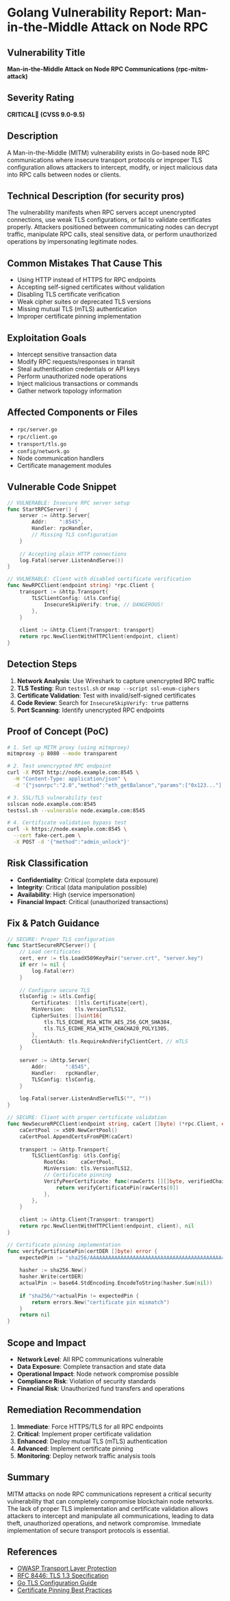 # Golang Vulnerability Report: Man-in-the-Middle Attack on Node RPC

## Vulnerability Title
**Man-in-the-Middle Attack on Node RPC Communications (rpc-mitm-attack)**

## Severity Rating
**CRITICAL🔴 (CVSS 9.0-9.5)**

## Description
A Man-in-the-Middle (MITM) vulnerability exists in Go-based node RPC communications where insecure transport protocols or improper TLS configuration allows attackers to intercept, modify, or inject malicious data into RPC calls between nodes or clients.

## Technical Description (for security pros)
The vulnerability manifests when RPC servers accept unencrypted connections, use weak TLS configurations, or fail to validate certificates properly. Attackers positioned between communicating nodes can decrypt traffic, manipulate RPC calls, steal sensitive data, or perform unauthorized operations by impersonating legitimate nodes.

## Common Mistakes That Cause This
- Using HTTP instead of HTTPS for RPC endpoints
- Accepting self-signed certificates without validation
- Disabling TLS certificate verification
- Weak cipher suites or deprecated TLS versions
- Missing mutual TLS (mTLS) authentication
- Improper certificate pinning implementation

## Exploitation Goals
- Intercept sensitive transaction data
- Modify RPC requests/responses in transit
- Steal authentication credentials or API keys
- Perform unauthorized node operations
- Inject malicious transactions or commands
- Gather network topology information

## Affected Components or Files
- `rpc/server.go`
- `rpc/client.go` 
- `transport/tls.go`
- `config/network.go`
- Node communication handlers
- Certificate management modules

## Vulnerable Code Snippet
```go
// VULNERABLE: Insecure RPC server setup
func StartRPCServer() {
    server := &http.Server{
        Addr:    ":8545",
        Handler: rpcHandler,
        // Missing TLS configuration
    }
    
    // Accepting plain HTTP connections
    log.Fatal(server.ListenAndServe())
}

// VULNERABLE: Client with disabled certificate verification
func NewRPCClient(endpoint string) *rpc.Client {
    transport := &http.Transport{
        TLSClientConfig: &tls.Config{
            InsecureSkipVerify: true, // DANGEROUS!
        },
    }
    
    client := &http.Client{Transport: transport}
    return rpc.NewClientWithHTTPClient(endpoint, client)
}
```

## Detection Steps
1. **Network Analysis**: Use Wireshark to capture unencrypted RPC traffic
2. **TLS Testing**: Run `testssl.sh` or `nmap --script ssl-enum-ciphers`
3. **Certificate Validation**: Test with invalid/self-signed certificates
4. **Code Review**: Search for `InsecureSkipVerify: true` patterns
5. **Port Scanning**: Identify unencrypted RPC endpoints

## Proof of Concept (PoC)
```bash
# 1. Set up MITM proxy (using mitmproxy)
mitmproxy -p 8080 --mode transparent

# 2. Test unencrypted RPC endpoint
curl -X POST http://node.example.com:8545 \
  -H "Content-Type: application/json" \
  -d '{"jsonrpc":"2.0","method":"eth_getBalance","params":["0x123..."],"id":1}'

# 3. SSL/TLS vulnerability test
sslscan node.example.com:8545
testssl.sh --vulnerable node.example.com:8545

# 4. Certificate validation bypass test
curl -k https://node.example.com:8545 \
  --cert fake-cert.pem \
  -X POST -d '{"method":"admin_unlock"}'
```

## Risk Classification
- **Confidentiality**: Critical (complete data exposure)
- **Integrity**: Critical (data manipulation possible)
- **Availability**: High (service impersonation)
- **Financial Impact**: Critical (unauthorized transactions)

## Fix & Patch Guidance
```go
// SECURE: Proper TLS configuration
func StartSecureRPCServer() {
    // Load certificates
    cert, err := tls.LoadX509KeyPair("server.crt", "server.key")
    if err != nil {
        log.Fatal(err)
    }
    
    // Configure secure TLS
    tlsConfig := &tls.Config{
        Certificates: []tls.Certificate{cert},
        MinVersion:   tls.VersionTLS12,
        CipherSuites: []uint16{
            tls.TLS_ECDHE_RSA_WITH_AES_256_GCM_SHA384,
            tls.TLS_ECDHE_RSA_WITH_CHACHA20_POLY1305,
        },
        ClientAuth: tls.RequireAndVerifyClientCert, // mTLS
    }
    
    server := &http.Server{
        Addr:      ":8545",
        Handler:   rpcHandler,
        TLSConfig: tlsConfig,
    }
    
    log.Fatal(server.ListenAndServeTLS("", ""))
}

// SECURE: Client with proper certificate validation
func NewSecureRPCClient(endpoint string, caCert []byte) (*rpc.Client, error) {
    caCertPool := x509.NewCertPool()
    caCertPool.AppendCertsFromPEM(caCert)
    
    transport := &http.Transport{
        TLSClientConfig: &tls.Config{
            RootCAs:    caCertPool,
            MinVersion: tls.VersionTLS12,
            // Certificate pinning
            VerifyPeerCertificate: func(rawCerts [][]byte, verifiedChains [][]*x509.Certificate) error {
                return verifyCertificatePin(rawCerts[0])
            },
        },
    }
    
    client := &http.Client{Transport: transport}
    return rpc.NewClientWithHTTPClient(endpoint, client), nil
}

// Certificate pinning implementation
func verifyCertificatePin(certDER []byte) error {
    expectedPin := "sha256/AAAAAAAAAAAAAAAAAAAAAAAAAAAAAAAAAAAAAAAAAAA="
    
    hasher := sha256.New()
    hasher.Write(certDER)
    actualPin := base64.StdEncoding.EncodeToString(hasher.Sum(nil))
    
    if "sha256/"+actualPin != expectedPin {
        return errors.New("certificate pin mismatch")
    }
    return nil
}
```

## Scope and Impact
- **Network Level**: All RPC communications vulnerable
- **Data Exposure**: Complete transaction and state data
- **Operational Impact**: Node network compromise possible
- **Compliance Risk**: Violation of security standards
- **Financial Risk**: Unauthorized fund transfers and operations

## Remediation Recommendation
1. **Immediate**: Force HTTPS/TLS for all RPC endpoints
2. **Critical**: Implement proper certificate validation
3. **Enhanced**: Deploy mutual TLS (mTLS) authentication
4. **Advanced**: Implement certificate pinning
5. **Monitoring**: Deploy network traffic analysis tools

## Summary
MITM attacks on node RPC communications represent a critical security vulnerability that can completely compromise blockchain node networks. The lack of proper TLS implementation and certificate validation allows attackers to intercept and manipulate all communications, leading to data theft, unauthorized operations, and network compromise. Immediate implementation of secure transport protocols is essential.

## References
- [OWASP Transport Layer Protection](https://owasp.org/www-project-cheat-sheets/cheatsheets/Transport_Layer_Protection_Cheat_Sheet.html)
- [RFC 8446: TLS 1.3 Specification](https://tools.ietf.org/html/rfc8446)
- [Go TLS Configuration Guide](https://golang.org/pkg/crypto/tls/)
- [Certificate Pinning Best Practices](https://owasp.org/www-community/controls/Certificate_and_Public_Key_Pinning)